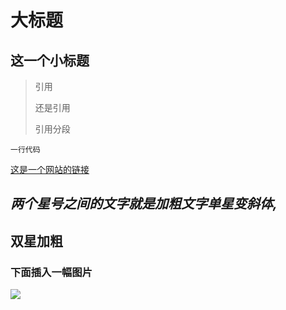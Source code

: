 # 大标题
## 这一个小标题

> 引用 
>
> 还是引用
>
> 引用分段

` 一行代码 `

[这是一个网站的链接](http://www.google.com)

## *两个星号之间的文字就是加粗文字单星变斜体,*

## **双星加粗**


### 下面插入一幅图片

![](http://upload-images.jianshu.io/upload_images/259-90ac0f366310f464.jpg?imageMogr2/auto-orient/strip%7CimageView2/2/w/1240)
